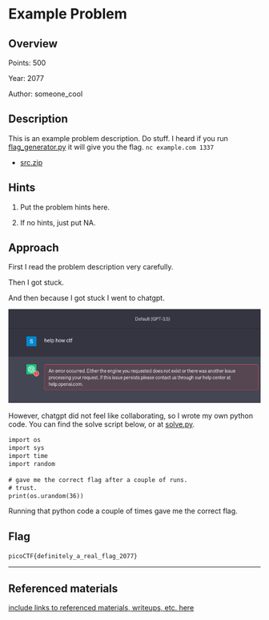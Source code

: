 # Example Problem

## Overview

Points: 500

Year: 2077

Author: someone_cool

## Description

This is an example problem description. Do stuff. I heard if you run [flag_generator.py](./attachments/flag_generator.py) it will give you the flag. `nc example.com 1337`

- [src.zip](./attachments/src.zip)

## Hints

1. Put the problem hints here.

2. If no hints, just put NA.

## Approach

First I read the problem description very carefully.

Then I got stuck.

And then because I got stuck I went to chatgpt.

![insert description of my screenshot of chatpgt being useless here](./media/chatgpt-screenshot.png)

However, chatgpt did not feel like collaborating, so I wrote my own python code. You can find the solve script below, or at [solve.py](./solve/solve.py).

```PY
import os
import sys
import time
import random

# gave me the correct flag after a couple of runs.
# trust.
print(os.urandom(36))
```

Running that python code a couple of times gave me the correct flag.

## Flag

`picoCTF{definitely_a_real_flag_2077}`

---

## Referenced materials

[include links to referenced materials, writeups, etc. here](https://google.com)
